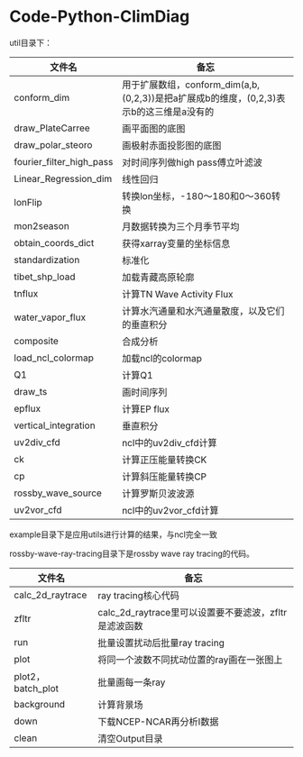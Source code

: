 # Code-Python-ClimDiag

util目录下：

| 文件名                   | 备忘                                                         |
| ------------------------ | ------------------------------------------------------------ |
| conform_dim              | 用于扩展数组，conform_dim(a,b,(0,2,3))是把a扩展成b的维度，(0,2,3)表示b的这三维是a没有的 |
| draw_PlateCarree         | 画平面图的底图                                               |
| draw_polar_steoro        | 画极射赤面投影图的底图                                       |
| fourier_filter_high_pass | 对时间序列做high pass傅立叶滤波                              |
| Linear_Regression_dim    | 线性回归                                                     |
| lonFlip                  | 转换lon坐标，-180～180和0～360转换                           |
| mon2season               | 月数据转换为三个月季节平均                                   |
| obtain_coords_dict       | 获得xarray变量的坐标信息                                     |
| standardization          | 标准化                                                       |
| tibet_shp_load           | 加载青藏高原轮廓                                             |
| tnflux                   | 计算TN Wave Activity Flux                                    |
| water_vapor_flux         | 计算水汽通量和水汽通量散度，以及它们的垂直积分               |
| composite                | 合成分析                                                     |
| load_ncl_colormap        | 加载ncl的colormap                                            |
| Q1                       | 计算Q1                                                       |
| draw_ts                  | 画时间序列                                                   |
| epflux                   | 计算EP flux                                                  |
| vertical_integration     | 垂直积分                                                     |
| uv2div_cfd               | ncl中的uv2div_cfd计算                                        |
| ck                       | 计算正压能量转换CK                                           |
| cp                       | 计算斜压能量转换CP                                           |
| rossby_wave_source       | 计算罗斯贝波波源                                             |
| uv2vor_cfd               | ncl中的uv2vor_cfd计算                                        |

example目录下是应用utils进行计算的结果，与ncl完全一致

rossby-wave-ray-tracing目录下是rossby wave ray tracing的代码。

| 文件名            | 备忘                                                  |
| ----------------- | ----------------------------------------------------- |
| calc_2d_raytrace  | ray tracing核心代码                                   |
| zfltr             | calc_2d_raytrace里可以设置要不要滤波，zfltr是滤波函数 |
| run               | 批量设置扰动后批量ray tracing                         |
| plot              | 将同一个波数不同扰动位置的ray画在一张图上             |
| plot2，batch_plot | 批量画每一条ray                                       |
| background        | 计算背景场                                            |
| down              | 下载NCEP-NCAR再分析I数据                              |
| clean             | 清空Output目录                                        |

